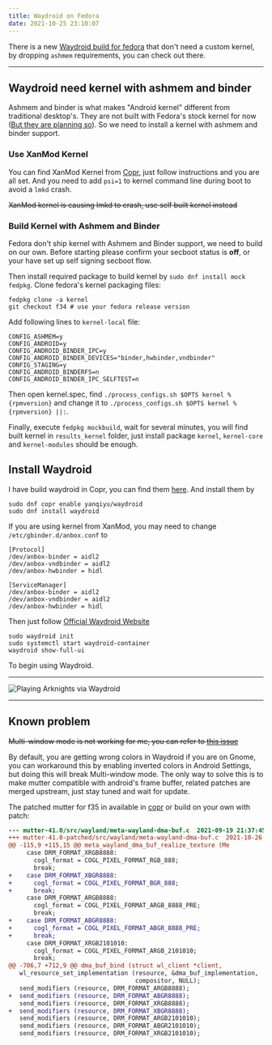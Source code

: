 ```yaml
---
title: Waydroid on Fedora
date: 2021-10-25 23:10:07
---
```


There is a new [Waydroid build for fedora](https://copr.fedorainfracloud.org/coprs/aleasto/waydroid/) that don't need a custom kernel, by dropping `ashmem` requirements, you can check out there.

***
## Waydroid need kernel with ashmem and binder
Ashmem and binder is what makes "Android kernel" different from traditional desktop's. They are not built with Fedora's stock kernel for now ([But they are planning so](https://bugzilla.redhat.com/show_bug.cgi?id=1455411)). So we need to install a kernel with ashmem and binder support.

### Use XanMod Kernel
You can find XanMod Kernel from [Copr](https://copr.fedorainfracloud.org/coprs/rmnscnce/kernel-xanmod/), just follow instructions and you are all set. And you need to add
`psi=1` to kernel command line during boot to avoid a `lmkd` crash.

~~XanMod kernel is causing lmkd to crash, use self built kernel instead~~

### Build Kernel with Ashmem and Binder
Fedora don't ship kernel with Ashmem and Binder support, we need to build on our own. Before starting please confirm your secboot status is **off**, or your have set up 
self signing secboot flow.

Then install required package to build kernel by `sudo dnf install mock fedpkg`. Clone fedora's kernel packaging files:
```
fedpkg clone -a kernel
git checkout f34 # use your fedora release version
```
Add following lines to `kernel-local` file:
```
CONFIG_ASHMEM=y
CONFIG_ANDROID=y
CONFIG_ANDROID_BINDER_IPC=y
CONFIG_ANDROID_BINDER_DEVICES="binder,hwbinder,vndbinder"
CONFIG_STAGING=y
CONFIG_ANDROID_BINDERFS=n
CONFIG_ANDROID_BINDER_IPC_SELFTEST=n
```
Then open kernel.spec, find `./process_configs.sh $OPTS kernel %{rpmversion}` and change it to `./process_configs.sh $OPTS kernel %{rpmversion} ||:`.

Finally, execute `fedpkg mockbuild`, wait for several minutes, you will find built kernel in `results_kernel` folder, just install package `kernel`, `kernel-core` and `kernel-modules` 
should be enough.


## Install Waydroid
I have build waydroid in Copr, you can find them [here](https://copr.fedorainfracloud.org/coprs/yanqiyu/waydroid/). And install them by
```
sudo dnf copr enable yanqiyu/waydroid
sudo dnf install waydroid
```

If you are using kernel from XanMod, you may need to change `/etc/gbinder.d/anbox.conf` to 
```
[Protocol]
/dev/anbox-binder = aidl2
/dev/anbox-vndbinder = aidl2
/dev/anbox-hwbinder = hidl

[ServiceManager]
/dev/anbox-binder = aidl2
/dev/anbox-vndbinder = aidl2
/dev/anbox-hwbinder = hidl
```

Then just follow [Official Waydroid Website](https://waydro.id/)
```
sudo waydroid init
sudo systemctl start waydroid-container
waydroid show-full-ui
```
To begin using Waydroid.

***
![Playing Arknights via Waydroid](https://cdn.yanqiyu.info/20211025232040.png)

***
## Known problem
~~Multi-window mode is not working for me, you can refer to [this issue](https://github.com/waydroid/waydroid/issues/131)~~

By default, you are getting wrong colors in Waydroid if you are on Gnome, you can workaround this by enabling inverted colors in Android Settings, but doing this will break Multi-window mode. The only 
way to solve this is to make mutter compatible with android's frame buffer, related patches are merged upstream, just stay tuned and wait for update.

The patched mutter for f35 in available in [copr](https://copr.fedorainfracloud.org/coprs/yanqiyu/mutter-bgr/) or build on your own with patch: 
```patch
--- mutter-41.0/src/wayland/meta-wayland-dma-buf.c	2021-09-19 21:37:45.655426700 +0800
+++ mutter-41.0-patched/src/wayland/meta-wayland-dma-buf.c	2021-10-26 15:56:05.667487234 +0800
@@ -115,9 +115,15 @@ meta_wayland_dma_buf_realize_texture (Me
     case DRM_FORMAT_XRGB8888:
       cogl_format = COGL_PIXEL_FORMAT_RGB_888;
       break;
+    case DRM_FORMAT_XBGR8888:
+      cogl_format = COGL_PIXEL_FORMAT_BGR_888;
+      break;
     case DRM_FORMAT_ARGB8888:
       cogl_format = COGL_PIXEL_FORMAT_ARGB_8888_PRE;
       break;
+    case DRM_FORMAT_ABGR8888:
+      cogl_format = COGL_PIXEL_FORMAT_ABGR_8888_PRE;
+      break;
     case DRM_FORMAT_XRGB2101010:
       cogl_format = COGL_PIXEL_FORMAT_ARGB_2101010;
       break;
@@ -706,7 +712,9 @@ dma_buf_bind (struct wl_client *client,
   wl_resource_set_implementation (resource, &dma_buf_implementation,
                                   compositor, NULL);
   send_modifiers (resource, DRM_FORMAT_ARGB8888);
+  send_modifiers (resource, DRM_FORMAT_ABGR8888);
   send_modifiers (resource, DRM_FORMAT_XRGB8888);
+  send_modifiers (resource, DRM_FORMAT_XBGR8888);
   send_modifiers (resource, DRM_FORMAT_ARGB2101010);
   send_modifiers (resource, DRM_FORMAT_ABGR2101010);
   send_modifiers (resource, DRM_FORMAT_XRGB2101010);
```
